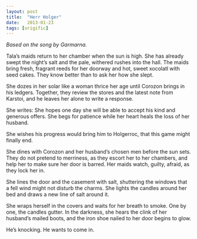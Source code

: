 ```yaml
---
layout: post
title:  "Herr Holger"
date:   2013-01-23
tags: [origific]
---
```


*Based on the song by Garmarna.*




Tala’s maids return to her chamber when the sun is high. She has already swept the night’s salt and the pale, withered rushes into the hall. The maids bring fresh, fragrant reeds for her doorway and hot, sweet xocolatl with seed cakes. They know better than to ask her how she slept.

She dozes in her solar like a woman thrice her age until Corozon brings in his ledgers. Together, they review the stores and the latest note from Karstoi, and he leaves her alone to write a response.

She writes: She hopes one day she will be able to accept his kind and generous offers. She begs for patience while her heart heals the loss of her husband.

She wishes his progress would bring him to Holgerroc, that this game might finally end.

She dines with Corozon and her husband’s chosen men before the sun sets. They do not pretend to merriness, as they escort her to her chambers, and help her to make sure her door is barred. Her maids watch, guilty, afraid, as they lock her in.

She lines the door and the casement with salt, shuttering the windows that a fell wind might not disturb the charms. She lights the candles around her bed and draws a new line of salt around it.

She wraps herself in the covers and waits for her breath to smoke. One by one, the candles gutter. In the darkness, she hears the clink of her husband’s mailed boots, and the iron shoe nailed to her door begins to glow.

He’s knocking. He wants to come in.